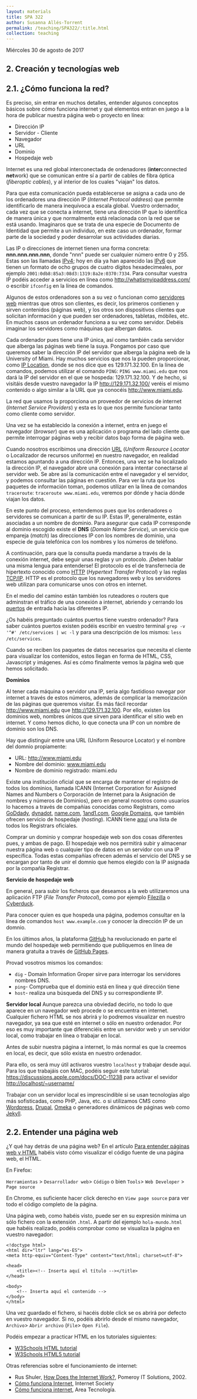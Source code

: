 ```yaml
---
layout: materials
title: SPA 322
author: Susanna Allés-Torrent
permalink: /teaching/SPA322/:title.html
collection: teaching
---
```

Miércoles 30 de agosto de 2017 

## 2. Creación y tecnologías web 

## 2.1. ¿Cómo funciona la red?

Es preciso, sin entrar en muchos detalles, entender algunos conceptos básicos sobre cómo funciona internet y qué elementos entran en juego a la hora de publicar nuestra página web o proyecto en línea:

- Dirección IP
- Servidor - Cliente
- Navegador
- URL
- Dominio
- Hospedaje web 

Internet es una red global interconectada de ordenadores (**inter**connected **net**work) que se comunican entre sí a partir de cables de fibra óptica (*fiberoptic cables*), y al interior de los cuales "viajan" los datos. 

Para que esta comunicación pueda establecerse se asigna a cada uno de los ordenadores una dirección IP (*Internet Protocol address*) que permite identificarlo de manera inequívoca a escala global. Vuestro ordernador, cada vez que se conecta a internet, tiene una dirección IP que lo identifica de manera única y que normalmente está relacionada con la red que se está usando. Imaginaros que se trata de una especie de Documento de Identidad que permite a un individuo, en este caso un ordenador, formar parte de la sociedad y poder desarrolar sus actividades diarias. 

Las IP o direcciones de internet tienen una forma concreta: **nnn.nnn.nnn.nnn**, donde "nnn" puede ser cualquier número entre 0 y 255. Estas son las llamadas [IPv4](https://es.wikipedia.org/wiki/IPv4); hoy en día ya han aparecido las [IPv6](https://es.wikipedia.org/wiki/IPv6) que tienen un formato de ocho grupos de cuatro dígitos hexadecimeales, por ejemplo `2001:0db8:85a3:08d3:1319:8a2e:0370:7334`. Para consultar vuestra IP podéis acceder a servicios en línea como <http://whatismyipaddress.com/> o escribir `ifconfig` en la línea de comandos. 

Algunos de estos ordenadores son a su vez o funcionan como [servidores web](https://es.wikipedia.org/wiki/Servidor_web) mientras que otros son clientes, es decir, los primeros contienen y sirven contenidos (páginas web), y los otros son dispositivos clientes que solicitan información y que pueden ser ordenadores, tabletas, móbiles, etc. En muchos casos un ordenador funciona a su vez como servidor. Debéis imaginar los servidores como máquinas que albergan datos. 

Cada ordenador pues tiene una IP única, así como también cada servidor que alberga las páginas web tiene la suya. Pongamos por caso que queremos saber la dirección IP del servidor que alberga la página web de la University of Miami. Hay muchos servicios que nos la pueden proporcionar, como [IP Location](https://www.iplocation.net/), donde se nos dice que es 129.171.32.100. En la línea de comandos, podemos utilizar el comando `PING`: `PING www.miami.edu` que nos dará la IP del servidor en el que se hospeda: 129.171.32.100. Y de hecho, si visitáis desde vuestro navegador la IP <http://129.171.32.100/> veréis el mismo contenido o algo similar a la URL que ya conocéis <http://www.miami.edu>. 

La red que usamos la proporciona un proveedor de servicios de internet (*Internet Service Providers*) y esta es lo que nos permite funcionar tanto como cliente como servidor. 

Una vez se ha establecido la conexión a internet, entra en juego el navegador (*browser*) que es una aplicación o programa del lado cliente que permite interrogar páginas web y recibir datos bajo forma de página web. 

Cuando nosotros escribimos una dirección [URL](https://es.wikipedia.org/wiki/Localizador_de_recursos_uniforme) (*Uniform Resource Locator* o Localizador de recursos uniforme) en nuestro navegador, en realidad estamos apuntando a una dirección IP. Entonces, una vez se ha localizado la dirección IP, el navegador abre una conexión para intentar conectarse al servidor web. Se abre así la comunicación entre el navegador y el servidor, y podemos consultar las páginas en cuestión. Para ver la ruta que los paquetes de información toman, podemos utilizar en la línea de comandos `traceroute`: `traceroute www.miami.edu`, veremos por dónde y hacia dónde viajan los datos.

En este punto del proceso, entendemos pues que los ordenadores o servidores se comunican a partir de su IP. Estas IP, generalmente, están asociadas a un nombre de dominio. Para asegurar que cada IP corresponde al dominio escogido existe el  **DNS** (*Domain Name Service*), un servicio que empareja (*match*) las direcciones IP con los nombres de dominio, una especie de guía telefónica con los nombres y los números de teléfono.  

A continuación, para que la consulta pueda mandarse a través de la conexión internet, debe seguir unas reglas y un protocolo. ¡Deben hablar una misma lengua para entenderse! El protocolo es el de transfernecia de hipertexto conocido como [HTTP](https://es.wikipedia.org/wiki/Protocolo_de_transferencia_de_hipertexto) (*Hypertext Transfer Protocol*) y las reglas [TCP/IP](https://es.wikipedia.org/wiki/Modelo_TCP/IP). HTTP es el protocolo que los navegadores web y los servidores web utilizan para comunicarse unos con otros en internet.

En el medio del camino están también los ruteadores o routers que adminstran el tráfico de una conexión a internet, abriendo y cerrando los [puertos](https://es.wikipedia.org/wiki/Puerto_de_red) de entrada hacia las diferentes IP. 

¿Os habéis preguntado cuántos puertos tiene vuestro ordenador? Para saber cuántos puertos existen podéis escribir en vuestro terminal `grep -v '^#' /etc/services | wc -l` y para una descripción de los mismos: `less /etc/services`. 

Cuando se reciben los paquetes de datos necesarios que necesita el cliente para visualizar los contenidos, estos llegan en forma de HTML, CSS, Javascript y imágenes. Así es cómo finalmente vemos la página web que hemos solicitado.
 
**Dominios**

Al tener cada máquina o servidor una IP, sería algo fastidioso navegar por internet a través de estos números, además de complicar la memorización de las páginas que queremos visitar. Es más fácil recordar <http://www.miami.edu> que <http://129.171.32.100>. Por ello, existen los dominios web, nombres únicos que sirven para identificar el sitio web en internet. Y como hemos dicho, lo que conecta una IP con un nombre de dominio son los DNS. 

Hay que distinguir entre una URL (Uniform Resource Locator) y el nombre del domnio propiamente:

- URL: http://www.miami.edu
- Nombre del dominio: www.miami.edu
- Nombre de dominio registrado: miami.edu 

Existe una institución oficial que se encarga de mantener el registro de todos los dominios, llamada ICANN (Internet Corporation for Assigned Names and Numbers o Corporación de Internet para la Asignación de nombres y números de Dominios), pero en general nosotros como usuarios lo hacemos a través de compañías conocidas como Registrars, como [GoDdady](https://www.godaddy.com/), [dynadot](https://www.dynadot.com/), [name.com](https://www.name.com/), [1and1.com](https://www.1and1.com/), [Google Domains](https://domains.google/#/), que también ofrecen servicio de hospedaje (*hosting*). ICANN tiene [aquí](https://www.icann.org/registrar-reports/accredited-list.html) una lista de todos los Registrars oficiales. 

Comprar un dominio y comprar hospedaje web son dos cosas diferentes pues, y ambas de pago. El hospedaje web nos permitirá subir y almacenar nuestra página web o cualquier tipo de datos en un servidor con una IP específica. Todas estas compañías ofrecen además el servicio del DNS y se encargan por tanto de unir el domnio que hemos elegido con la IP asignada por la compañía Registrar. 

**Servicio de hospedaje web**

En general, para subir los ficheros que deseamos a la web utilizaremos una aplicación FTP (*File Transfer Protocol*), como por ejemplo [Filezilla](https://filezilla-project.org/) o [Cyberduck](https://cyberduck.io/?l=en). 

Para conocer quien es que hospeda una página, podemos consultar en la línea de comandos `host www.example.com` y conocer la dirección IP de un domnio. 

En los últimos años, la plataforma [GitHub](https://github.com/) ha revolucionado en parte el mundo del hospedaje web permitiendo que publiquemos en línea de manera gratuita a través de [GitHub Pages](https://pages.github.com/). 


Provad vosotros mismos los comandos: 
- `dig` - Domain Information Groper sirve para interrogar los servidores nombres DNS. 
- `ping`- Comprueba que el dominio está en línea y qué dirección tiene 
- `host`- realiza una búsqueda del DNS y su correspondiente IP. 

**Servidor local**
Aunque parezca una obviedad decirlo, no todo lo que aparece en un navegador web procede o se encuentra en internet. Cualquier fichero HTML se nos abrirá y lo podremos visualizar en nuestro navegador, ya sea que esté en internet o sólo en nuestro ordenador. Por eso es muy importante que diferenciéis entre un servidor web y un servidor local, como trabajar en línea o trabajar en local. 

Antes de subir nuestra página a internet, lo más normal es que la creemos en local, es decir, que sólo exista en nuestro ordenador. 

Para ello, os será muy útil activaros vuestro `localhost` y trabajar desde aquí. Para los que trabajáis con MAC, podéis seguir este tutorial: <https://discussions.apple.com/docs/DOC-11238> para activar el sevidor <http://localhost/~username/> 

Trabajar con un servidor local es imprescindible si se usan tecnologías algo más sofisticadas, como PHP, Java, etc. o si utilizamos CMS como [Wordpress](https://wordpress.org/), [Drupal](https://www.drupal.org/), [Omeka](https://omeka.org/) o generadores dinámicos de páginas web como [Jekyll](https://jekyllrb.com/). 


## 2.2. Entender una página web

¿Y qué hay detrás de una página web? En el artículo [Para entender páginas web y HTML](https://programminghistorian.org/es/lecciones/ver-archivos-html) habéis visto cómo visualizar el código fuente de una página web, el HTML. 

En Firefox: 

`Herramientas` > `Desarrollador web`> `Código` o bien 
`Tools`> `Web Developer` > `Page source`

En Chrome, es suficiente hacer click derecho en `View page source` para ver todo el código completo de la página. 

Una página web, como habéis visto, puede ser en su expresión mínima un sólo fichero con la extensión `.html`. A partir del ejemplo `hola-mundo.html` que habéis realizado, podéis comprobar como se visualiza la página en vuestro navegador: 

```
<!doctype html>
<html dir="ltr" lang="es-ES">
<meta http-equiv="Content-Type" content="text/html; charset=utf-8">

<head>
    <title><!-- Inserta aquí el título --></title>
</head>

<body>
    <!-- Inserta aquí el contenido -->
</body>
</html>
``` 

Una vez guardado el fichero, si hacéis doble click se os abrirá por defecto en vuestro navegador. Si no, podéis abrirlo desde el mismo navegador, `Archivo`> `Abrir archivo` (`File`> `Open File`). 

Podéis empezar a practicar HTML en los tutoriales siguientes: 

- [W3Schools HTML tutorial](https://www.w3schools.com/html/default.asp)
- [W3Schools HTML5 tutorial](https://www.w3schools.com/html/html5_intro.asp)

Otras referencias sobre el funcionamiento de internet: 

- Rus Shuler, [How Does the Internet Work?](https://web.stanford.edu/class/msande91si/www-spr04/readings/week1/InternetWhitepaper.htm), Pomeroy IT Solutions, 2002. 
- [Cómo funciona Internet](https://www.internetsociety.org/es/c%C3%B3mo-funciona), Internet Society 
- [Cómo funciona internet](http://www.areatecnologia.com/informatica/como-funciona-internet.html), Area Tecnología. 
